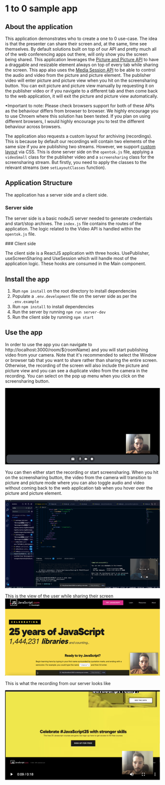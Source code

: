 # 1 to 0 sample app

## About the application

This application demonstrates who to create a one to 0 use-case. The idea is that the presenter can share their screen and, at the same, time see themselves. By default solutions built on top of our API and pretty much all of the web conferencing apps out there, will only show you the screen being shared. This application leverages the [Picture and Picture API](https://developer.mozilla.org/en-US/docs/Web/API/Picture-in-Picture_API) to have a draggable and resizable element always on top of every tab while sharing the screen. This app also uses the [Media Session API](https://developer.mozilla.org/en-US/docs/Web/API/MediaSession) to be able to control the audio and video from the picture and picture element. The publisher video will enter picture and picture view when you hit on the screensharing button. You can exit picture and picture view manually by requesting it on the publisher video or if you navigate to a different tab and then come back to the web application, it will exit the picture and picture view automatically.

•Important to note: Please check browsers support for both of these APIs as the behaviour differs from browser to browser. We highly encourage you to use Chroem where this solution has been tested. If you plan on using different browsers, I would highly encourage you to test the different behaviour across browsers.

The application also requests a custom layout for archiving (recordings). This is because by default our recordings will contain two elements of the same size if you are publishing two streams. However, we support [custom layout](https://tokbox.com/developer/guides/archiving/layout-control.html) via CSS. This is done server side on the `opentok.js` file, applying a `videoSmall` class for the publisher video and a `screensharing` class for the screensharing stream. But firstly, you need to apply the classes to the relevant streams (see `setLayoutClasses` function).

## Application Structure

The application has a server side and a client side.

### Server side

The server side is a basic nodeJS server needed to generate credentials and start/stop archives. The `index.js` file contains the routes of the application. The logic related to the Video API is handled within the `opentok.js` file.

### Client side

The client side is a ReactJS application with three hooks. UsePublisher, useScreenSharing and UseSession which will handle most of the application logic. These hooks are consumed in the Main component.

## Install the app

1. Run `npm install` on the root directory to install dependencies
2. Populate a `.env.development` file on the server side as per the `.env.example`
3. Run `npm install` to install dependencies
4. Run the server by running `npm run server-dev`
5. Run the client side by running `npm start`

## Use the app

In order to use the app you can navigate to http://localhost:3000/room/${roomName} and you will start publishing video from your camera. Note that it's recommended to select the Window or browser tab that you want to share rather than sharing the entire screen. Otherwise, the recording of the screen will also include the picture and picture view and you can see a duplicate video from the camera in the recording. You can select on the pop up menu when you click on the screensharing button.

![Single Pubisher](https://raw.githubusercontent.com/nexmo-se/1to0-sample-app/main/public/single_publisher.png?token=AK4DSVZIF7UCTVIJ3ZUB7MDBQJHDS)

You can then either start the recording or start screensharing. When you hit on the screensharing button, the video from the camera will transition to picture and picture mode where you can also toggle audio and video without coming back to the web application tab when you hover over the picture and picture element.

![Picture and picture view](https://github.com/nexmo-se/1to0-sample-app/blob/main/public/picture_and_picture_view.png?raw=true)

This is the view of the user while sharing their screen
![Screensharing view](https://github.com/nexmo-se/1to0-sample-app/blob/main/public/screensharing_View.png?raw=true)

This is what the recording from our server looks like

![Recording view](https://github.com/nexmo-se/1to0-sample-app/blob/main/public/recordingview.png?raw=true)
